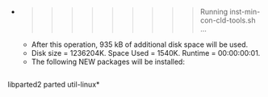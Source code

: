 * >>>>>>>>> Running inst-min-con-cld-tools.sh ...
  * After this operation, 935 kB of additional disk space will be used.
  * Disk size = 1236204K. Space Used = 1540K. Runtime = 00:00:00:01.
  * The following NEW packages will be installed:
  ```bash
libparted2 parted util-linux*
  ```
